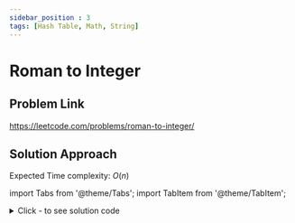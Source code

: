 ```yaml
---
sidebar_position : 3
tags: [Hash Table, Math, String]
---
```


# Roman to Integer

## Problem Link
https://leetcode.com/problems/roman-to-integer/

## Solution Approach

Expected Time complexity: $O(n)$

import Tabs from '@theme/Tabs';
import TabItem from '@theme/TabItem';

<details><summary>Click - to see solution code</summary>

<Tabs>
<TabItem value="py" label="Python">

```py
class Solution:
    def romanToInt(self, s):
        roman = {'M': 1000, 'D': 500, 'C': 100, 'L': 50, 'X': 10, 'V': 5, 'I': 1}
        z = 0
        for i in range(0, len(s) - 1):
            if roman[s[i]] < roman[s[i+1]]:
                z -= roman[s[i]]
            else:
                z += roman[s[i]]
        return z + roman[s[-1]]
```
</TabItem>
</Tabs>

</details>
